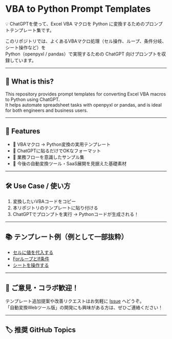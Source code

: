 # VBA to Python Prompt Templates

💡 ChatGPTを使って、Excel VBA マクロを Python に変換するためのプロンプトテンプレート集です。

このリポジトリでは、よくあるVBAマクロ処理（セル操作、ループ、条件分岐、シート操作など）を  
Python（openpyxl / pandas）で実現するための ChatGPT 向けプロンプトを収録しています。

---

## 📌 What is this?
This repository provides prompt templates for converting Excel VBA macros to Python using ChatGPT.  
It helps automate spreadsheet tasks with openpyxl or pandas, and is ideal for both engineers and business users.

---

## 🚀 Features

- 🔁 VBAマクロ → Python変換の実用テンプレート
- 🧠 ChatGPTに貼るだけでOKなフォーマット
- 📄 業務フローを意識したサンプル集
- 💬 今後の自動変換ツール・SaaS展開を見据えた基礎素材

---

## 🛠 Use Case / 使い方

1. 変換したいVBAコードをコピー  
2. 本リポジトリのテンプレートに貼り付ける  
3. ChatGPTでプロンプトを実行 → Pythonコードが生成される！

---

## 📚 テンプレート例（例として一部抜粋）

- [セルに値を代入する](./01_セル操作の変換.md)
- [ForループとIf条件](./02_ループと条件分岐.md)
- [シートを操作する](./03_シート操作の変換.md)

---

## 🙌 ご意見・コラボ歓迎！

テンプレート追加提案や改善リクエストはお気軽に [Issue](https://github.com/vba-to-python-prompts/issues](https://github.com/mnrj-vv-w/vba-to-python-prompts/issues)) へどうぞ。  
「自動変換Webツール版」の開発にも興味がある方は、ぜひご連絡ください！

---

## 🏷 推奨 GitHub Topics

